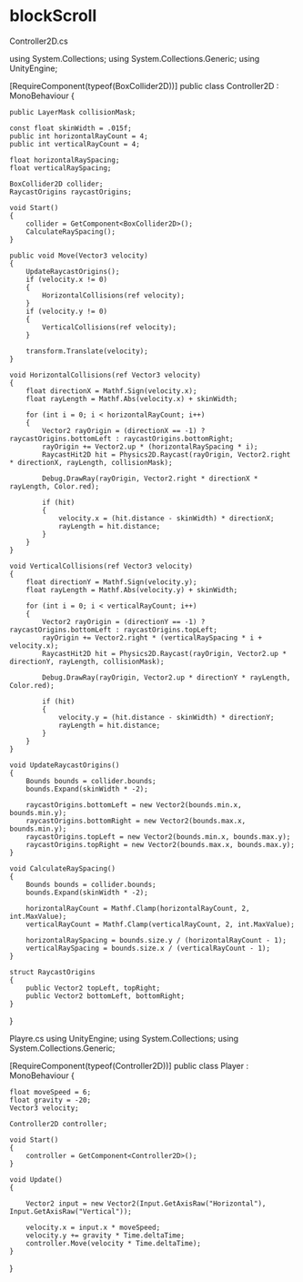 # blockScroll
Controller2D.cs

using System.Collections;
using System.Collections.Generic;
using UnityEngine;

[RequireComponent(typeof(BoxCollider2D))]
public class Controller2D : MonoBehaviour
{

    public LayerMask collisionMask;

    const float skinWidth = .015f;
    public int horizontalRayCount = 4;
    public int verticalRayCount = 4;

    float horizontalRaySpacing;
    float verticalRaySpacing;

    BoxCollider2D collider;
    RaycastOrigins raycastOrigins;

    void Start()
    {
        collider = GetComponent<BoxCollider2D>();
        CalculateRaySpacing();
    }

    public void Move(Vector3 velocity)
    {
        UpdateRaycastOrigins();
        if (velocity.x != 0)
        {
            HorizontalCollisions(ref velocity);
        }
        if (velocity.y != 0)
        {
            VerticalCollisions(ref velocity);
        }

        transform.Translate(velocity);
    }

    void HorizontalCollisions(ref Vector3 velocity)
    {
        float directionX = Mathf.Sign(velocity.x);
        float rayLength = Mathf.Abs(velocity.x) + skinWidth;

        for (int i = 0; i < horizontalRayCount; i++)
        {
            Vector2 rayOrigin = (directionX == -1) ? raycastOrigins.bottomLeft : raycastOrigins.bottomRight;
            rayOrigin += Vector2.up * (horizontalRaySpacing * i);
            RaycastHit2D hit = Physics2D.Raycast(rayOrigin, Vector2.right * directionX, rayLength, collisionMask);

            Debug.DrawRay(rayOrigin, Vector2.right * directionX * rayLength, Color.red);

            if (hit)
            {
                velocity.x = (hit.distance - skinWidth) * directionX;
                rayLength = hit.distance;
            }
        }
    }

    void VerticalCollisions(ref Vector3 velocity)
    {
        float directionY = Mathf.Sign(velocity.y);
        float rayLength = Mathf.Abs(velocity.y) + skinWidth;

        for (int i = 0; i < verticalRayCount; i++)
        {
            Vector2 rayOrigin = (directionY == -1) ? raycastOrigins.bottomLeft : raycastOrigins.topLeft;
            rayOrigin += Vector2.right * (verticalRaySpacing * i + velocity.x);
            RaycastHit2D hit = Physics2D.Raycast(rayOrigin, Vector2.up * directionY, rayLength, collisionMask);

            Debug.DrawRay(rayOrigin, Vector2.up * directionY * rayLength, Color.red);

            if (hit)
            {
                velocity.y = (hit.distance - skinWidth) * directionY;
                rayLength = hit.distance;
            }
        }
    }

    void UpdateRaycastOrigins()
    {
        Bounds bounds = collider.bounds;
        bounds.Expand(skinWidth * -2);

        raycastOrigins.bottomLeft = new Vector2(bounds.min.x, bounds.min.y);
        raycastOrigins.bottomRight = new Vector2(bounds.max.x, bounds.min.y);
        raycastOrigins.topLeft = new Vector2(bounds.min.x, bounds.max.y);
        raycastOrigins.topRight = new Vector2(bounds.max.x, bounds.max.y);
    }

    void CalculateRaySpacing()
    {
        Bounds bounds = collider.bounds;
        bounds.Expand(skinWidth * -2);

        horizontalRayCount = Mathf.Clamp(horizontalRayCount, 2, int.MaxValue);
        verticalRayCount = Mathf.Clamp(verticalRayCount, 2, int.MaxValue);

        horizontalRaySpacing = bounds.size.y / (horizontalRayCount - 1);
        verticalRaySpacing = bounds.size.x / (verticalRayCount - 1);
    }

    struct RaycastOrigins
    {
        public Vector2 topLeft, topRight;
        public Vector2 bottomLeft, bottomRight;
    }

}


Playre.cs
using UnityEngine;
using System.Collections;
using System.Collections.Generic;

[RequireComponent(typeof(Controller2D))]
public class Player : MonoBehaviour
{

    float moveSpeed = 6;
    float gravity = -20;
    Vector3 velocity;

    Controller2D controller;

    void Start()
    {
        controller = GetComponent<Controller2D>();
    }

    void Update()
    {

        Vector2 input = new Vector2(Input.GetAxisRaw("Horizontal"), Input.GetAxisRaw("Vertical"));

        velocity.x = input.x * moveSpeed;
        velocity.y += gravity * Time.deltaTime;
        controller.Move(velocity * Time.deltaTime);
    }
}
